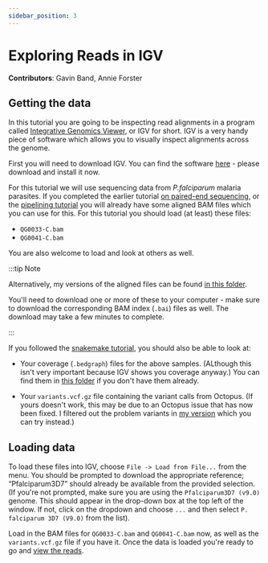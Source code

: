 ```yaml
---
sidebar_position: 3
---
```


# Exploring Reads in IGV

**Contributors**:  Gavin Band, Annie Forster

## Getting the data

In this tutorial you are going to be inspecting read alignments in a program called [Integrative Genomics
Viewer](https://software.broadinstitute.org/software/igv), or IGV for short. IGV is a very handy piece of software which allows you to visually inspect alignments across the genome. 

First you will need to download IGV. You can find the software
[here](https://software.broadinstitute.org/software/igv/download) - please download and install it now.

For this tutorial we will use sequencing data from *P.falciparum* malaria parasites. If you completed the earlier
tutorial [on paired-end sequencing](../introduction_to_next_generation_sequencing_data_analysis/), or the [pipelining
tutorial](../building_an_ngs_pipeline/) you will already have some aligned BAM files which you can use for this.  For this tutorial you should load (at least) these files:

* `QG0033-C.bam`
* `QG0041-C.bam`

You are also welcome to load and look at others as well.

:::tip Note

Alternatively, my versions of the aligned files can be found [in this
folder](https://www.well.ox.ac.uk/~gav/projects/whg-training-resources/data/sequence_data_analysis/building_an_ngs_pipeline/results/aligned).

You'll need to download one or more of these to your computer - make sure to download the corresponding BAM index (`.bai`) files as well.  The download may take a few minutes to complete.

:::

If you followed the [snakemake tutorial](../building_an_ngs_pipeline), you should also be able to look at:

* Your coverage (`.bedgraph`) files for the above samples. (ALthough this isn't very important because IGV shows you coverage anyway.)  You can find them in [this folder](https://www.well.ox.ac.uk/~gav/projects/whg-training-resources/data/sequence_data_analysis/building_an_ngs_pipeline/results/coverage) if you don't have them already.

* Your `variants.vcf.gz` file containing the variant calls from Octopus. (If yours doesn't work, this may be due to an Octopus issue that has now been fixed. I filtered out the problem variants in [my
  version](https://www.well.ox.ac.uk/~gav/projects/whg-training-resources/data/sequence_data_analysis/building_an_ngs_pipeline/results/variants) which you can try instead.)

## Loading data

To load these files into IGV, choose `File -> Load from File...` from the menu. You should be prompted to download the appropriate reference; “Pfalciparum3D7” should already be available from the provided selection.  (If you're not prompted, make sure you are using the `Pfalciparum3D7 (v9.0)` genome. This should appear in the drop-down box at the top left of the window. If not, click on the dropdown and choose `...` and then select `P. falciparum 3D7 (V9.0)` from the list).

Load in the BAM files for `QG0033-C.bam` and `QG0041-C.bam` now, as well as the `variants.vcf.gz` file if you have it.  Once the data is loaded you're ready to go and [view the reads](./Exploring_reads_in_IGV.md).

